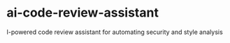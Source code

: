 # ai-code-review-assistant
I-powered code review assistant for automating security and style analysis
